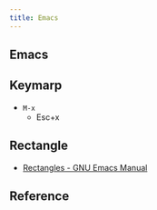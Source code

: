 ```yaml
---
title: Emacs
---
```


## Emacs


## Keymarp
* `M-x`
    * Esc+x


## Rectangle
* [Rectangles - GNU Emacs Manual](https://www.gnu.org/software/emacs/manual/html_node/emacs/Rectangles.html#Rectangles)



## Reference
